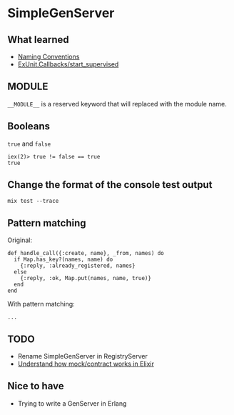 # SimpleGenServer

## What learned

* [Naming Conventions](https://github.com/elixir-lang/elixir/blob/master/lib/elixir/pages/Naming%20Conventions.md)
* [ExUnit.Callbacks/start_supervised](https://hexdocs.pm/ex_unit/ExUnit.Callbacks.html#start_supervised/2)


## __MODULE__

`__MODULE__` is a reserved keyword that will replaced with the module name.

## Booleans

`true` and `false`

```
iex(2)> true != false == true
true
```

## Change the format of the console test output

```
mix test --trace
```

## Pattern matching

Original:

```
def handle_call({:create, name}, _from, names) do
  if Map.has_key?(names, name) do
    {:reply, :already_registered, names}
  else
    {:reply, :ok, Map.put(names, name, true)}
  end
end
```

With pattern matching:

```
...
```

## TODO

* Rename SimpleGenServer in RegistryServer
* [Understand how mock/contract works in Elixir](http://blog.plataformatec.com.br/2015/10/mocks-and-explicit-contracts/)

## Nice to have

* Trying to write a GenServer in Erlang
